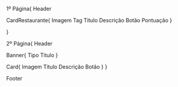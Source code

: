 1º Página{
Header

CardRestaurante{
Imagem
Tag
Titulo
Descrição
Botão
Pontuação
}

}

2º Página{
Header

Banner{
Tipo
Titulo
}

Card{
Imagem
Titulo
Descrição
Botão
}
}

Footer
